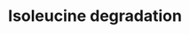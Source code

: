 ---
annotations:
- type: Pathway Ontology
  value: isoleucine degradation pathway
authors:
- J.Heckman
- MaintBot
- Ddigles
- Egonw
- Eweitz
description: 'While Saccharomyces cerevisiae can use most amino acids as their sole
  nitrogen source, they can only use a few amino acids as a carbon source to support
  growth (CITS:[Large86][Cooper82]).  This is in contrast to most eukaryotes and some
  fungi, which can metabolize amino acids completely, utilizing them as sole sources
  of carbon and nitrogen (CITS:[Stryer88][Large 86]). S. cerevisiae degrade the branched-chain
  amino acids (iso-leucine, leucine, and valine) and the aromatic amino acids (tryptophan,
  phenylalanine, and tyrosine) via the Ehrlich pathway (CITS:[Sentheshanmuganathan60][10989420]).  This
  pathway is comprised of the following steps:  1) deamination of the amino acid to
  the corresponding alpha-keto acid; 2) decarboxylation of the resulting alpha-keto
  acid to the respective aldehyde; and, 3) reduction of the aldehyde to form the corresponding
  long chain or complex alcohol, known as a fusel alcohol or fusel oil (CITS:[10989420][Large
  86]).  Fusel alcohols are important flavor and aroma compounds in yeast-fermented
  food products and beverages (as reported in (CITS:[9546164])  Each of the three
  steps in branched-chain amino acid degradation can be catalyzed by more than one
  isozyme; which enzyme is used appears to depend on the amino acid, the carbon source
  and the stage of growth of the culture (CITS:[12499363]). The initial transamination
  step in iso-leucine degradation can be catalyzed by either of the branched-chain
  amino acid transaminases BAT1 (mitochondrial) or BAT2 (cytosolic) (CITS:[10989445][8798704][8702755]).
  The subsequent decarboxylation step can be catalyzed by any one of the five decarboxylases
  (Pdc1p, Pdc5p, Pdc6p, Thi3p, and Aro10p) (CITS:[9546164][10753893]) and the final
  step can be catalyzed by any one of six alcohol dehydrogenases (Adh1p, Adh2p, Adh3p,
  Adh4p, Adh5p, and Sfa1p) (CITS:[12499363]).  SOURCE: SGD pathways, http://pathway.yeastgenome.org/server.html'
last-edited: 2021-05-20
organisms:
- Saccharomyces cerevisiae
redirect_from:
- /index.php/Pathway:WP178
- /instance/WP178
schema-jsonld:
- '@context': https://schema.org/
  '@id': https://wikipathways.github.io/pathways/WP178.html
  '@type': Dataset
  creator:
    '@type': Organization
    name: WikiPathways
  description: 'While Saccharomyces cerevisiae can use most amino acids as their sole
    nitrogen source, they can only use a few amino acids as a carbon source to support
    growth (CITS:[Large86][Cooper82]).  This is in contrast to most eukaryotes and
    some fungi, which can metabolize amino acids completely, utilizing them as sole
    sources of carbon and nitrogen (CITS:[Stryer88][Large 86]). S. cerevisiae degrade
    the branched-chain amino acids (iso-leucine, leucine, and valine) and the aromatic
    amino acids (tryptophan, phenylalanine, and tyrosine) via the Ehrlich pathway
    (CITS:[Sentheshanmuganathan60][10989420]).  This pathway is comprised of the following
    steps:  1) deamination of the amino acid to the corresponding alpha-keto acid;
    2) decarboxylation of the resulting alpha-keto acid to the respective aldehyde;
    and, 3) reduction of the aldehyde to form the corresponding long chain or complex
    alcohol, known as a fusel alcohol or fusel oil (CITS:[10989420][Large 86]).  Fusel
    alcohols are important flavor and aroma compounds in yeast-fermented food products
    and beverages (as reported in (CITS:[9546164])  Each of the three steps in branched-chain
    amino acid degradation can be catalyzed by more than one isozyme; which enzyme
    is used appears to depend on the amino acid, the carbon source and the stage of
    growth of the culture (CITS:[12499363]). The initial transamination step in iso-leucine
    degradation can be catalyzed by either of the branched-chain amino acid transaminases
    BAT1 (mitochondrial) or BAT2 (cytosolic) (CITS:[10989445][8798704][8702755]).
    The subsequent decarboxylation step can be catalyzed by any one of the five decarboxylases
    (Pdc1p, Pdc5p, Pdc6p, Thi3p, and Aro10p) (CITS:[9546164][10753893]) and the final
    step can be catalyzed by any one of six alcohol dehydrogenases (Adh1p, Adh2p,
    Adh3p, Adh4p, Adh5p, and Sfa1p) (CITS:[12499363]).  SOURCE: SGD pathways, http://pathway.yeastgenome.org/server.html'
  keywords:
  - PDC6
  - THI3
  - ARO10
  - BAT1
  - L-glutamate
  - PDC5
  - PDC1
  - BAT2
  license: CC0
  name: Isoleucine degradation
seo: CreativeWork
title: Isoleucine degradation
wpid: WP178
---